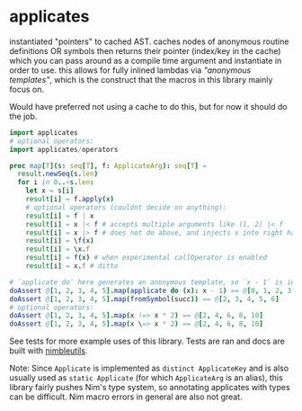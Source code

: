 # applicates

instantiated "pointers" to cached AST. caches nodes of anonymous routine definitions OR symbols then returns their pointer (index/key in the cache) which you can pass around as a compile time argument and instantiate in order to use. this allows for fully inlined lambdas via *"anonymous templates"*, which is the construct that the macros in this library mainly focus on.

Would have preferred not using a cache to do this, but for now it should do the job.

```nim
import applicates
# optional operators:
import applicates/operators

proc map[T](s: seq[T], f: ApplicateArg): seq[T] =
  result.newSeq(s.len)
  for i in 0..<s.len:
    let x = s[i]
    result[i] = f.apply(x)
    # optional operators (couldnt decide on anything):
    result[i] = f | x
    result[i] = x |< f # accepts multiple arguments like (1, 2) |< f
    result[i] = x |> f # does not do above, and injects x into right hand side
    result[i] = \f(x)
    result[i] = \x.f
    result[i] = f(x) # when experimental callOperator is enabled
    result[i] = x.f # ditto

# `applicate do` here generates an anonymous template, so `x - 1` is inlined at AST level:
doAssert @[1, 2, 3, 4, 5].map(applicate do (x): x - 1) == @[0, 1, 2, 3, 4]
doAssert @[1, 2, 3, 4, 5].map(fromSymbol(succ)) == @[2, 3, 4, 5, 6]
# optional operators:
doAssert @[1, 2, 3, 4, 5].map(x !=> x * 2) == @[2, 4, 6, 8, 10]
doAssert @[1, 2, 3, 4, 5].map(x \=> x * 2) == @[2, 4, 6, 8, 10]
```

See tests for more example uses of this library. Tests are ran and docs are built with [nimbleutils](https://github.com/hlaaftana/nimbleutils).

Note: Since `Applicate` is implemented as `distinct ApplicateKey` and is also usually used as `static Applicate` (for which `ApplicateArg` is an alias), this library fairly pushes Nim's type system, so annotating applicates with types can be difficult. Nim macro errors in general are also not great.

